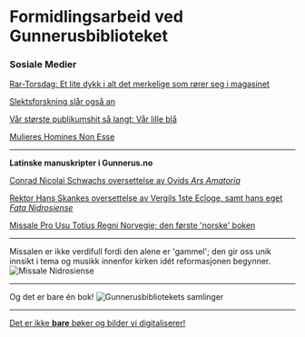 # Formidlingsarbeid ved Gunnerusbiblioteket

### Sosiale Medier
[Rar-Torsdag: Et lite dykk i alt det merkelige som rører seg i magasinet](https://www.facebook.com/search/top/?q=rar-torsdag)

[Slektsforskning slår også an](https://www.facebook.com/NTNUUB2/photos/a.477956648923361/1418040788248271/?type=3&theater)

[Vår største publikumshit så langt: Vår lille blå](https://www.facebook.com/NTNUUB2/photos/pcb.1401157509936599/1401156983269985/?type=3&__tn__=HH-R&eid=ARAds3tlpLHBXn9e00QMl4WZJDAmGWO-20bAADHghMarGhaoi-0q7M3S00YeXnQrexdzDTxUrkkrWqZo&__xts__%5B0%5D=68.ARAzCXRlCdj-YfrwZAcmc5XtxWi0yOpXa7HEckzI3ZfCfllCHsxwA6RQJ28gOhe61dX6rYHHBT8tygCkwM8ZJDaFDQKimsrQ5vb_iX6AOEInvRwDkwogqCLBYVUUEFpOZRwiTPweoYcuvr0hHjmNoiAnuNcVHNLDpsllbI_SQSPaLh-wNqiM51APrOuKM__KnzpyDuKrWNrXIz4WuNLxxtfFVbya5SgkgBVT5Zwxdd-bCoG16BWkeqHMTBgSkFGXdeQ48MFdtQZvsgg0xTSN-Xkd7GmTiIy951dcPTDbe_OBrR2hPu4PruWaC5Osy6yJ60QO9I4seEq52wFxrZZPbim4hg)

[Mulieres Homines Non Esse](https://www.facebook.com/NTNUUB2/photos/a.477956648923361/1374122359306781/?type=3&eid=ARDVUvluk8KYypNQPPWWWRWZZvAUTbHZI4EgXqZvHyVn_9nfk8lqPgpRAosEyBglIvbI_rpDfKklBQf1&__xts__%5B0%5D=68.ARCeZyRR0pDatniHXD3OwNvr_-AVgPnyuLon2F_FHGjJZtBloEIC8xEMNobIKgMh4HQOfEnS72mLDEKiuNoLtyF1RHZUd-8lWrQSgaiWiAxnLn8n0hfEz59QxS7MYm-1rF7STSCEcqtt_2lljDSkLihc04As6Xy8yQ1IhfGL_IeFKW14nde8Xln3Y8ExuQfrnYTj_P3P85g_44assLG9VF5fssNvbUf7sOkY5sMOhehk7pwDo7aCDdgApQWBE_L6QNRoq6b9BRMF9t35r7ZKfdFbJJ61QGf4QRs2dkyUgkTm9JLJZNcCdBOIWyoZnx4uOZY2VzJsd_1uZshomlS5_D6sIQ&__tn__=EHH-R)

***

**Latinske manuskripter i Gunnerus.no**

[Conrad Nicolai Schwachs oversettelse av Ovids *Ars Amatoria*](https://ntnu.tind.io/universalviewer/app.html?isHomeDomain=true&isOnlyInstance=true&manifestUri=%2Frecord%2F121256%2Fmanifest&embedScriptUri=https://ntnu.tind.io/universalviewer/lib/embed.js&embedDomain=ntnu.tind.io&domain=ntnu.tind.io&isLightbox=false&locale=en-GB&config=/universalviewer/uvconfig.json&s=0&cv=0&r=0&xdm_e=https%3A%2F%2Fntnu.tind.io%2Frecord%2F121256&xdm_c=default111&xdm_p=4)

[Rektor Hans Skankes oversettelse av Vergils 1ste Ecloge, samt hans eget *Fata Nidrosiense*](https://ntnu.tind.io/universalviewer/app.html?isHomeDomain=true&isOnlyInstance=true&manifestUri=%2Frecord%2F121931%2Fmanifest&embedScriptUri=https://ntnu.tind.io/universalviewer/lib/embed.js&embedDomain=ntnu.tind.io&domain=ntnu.tind.io&isLightbox=false&locale=en-GB&config=/universalviewer/uvconfig.json&s=0&cv=0&r=0&xdm_e=https%3A%2F%2Fntnu.tind.io%2Frecord%2F121931&xdm_c=default3239&xdm_p=4)

[Missale Pro Usu Totius Regni Norvegie; den første 'norske' boken](https://ntnu.tind.io/universalviewer/app.html?isHomeDomain=true&isOnlyInstance=true&manifestUri=%2Frecord%2F138625%2Fmanifest&embedScriptUri=https://ntnu.tind.io/universalviewer/lib/embed.js&embedDomain=ntnu.tind.io&domain=ntnu.tind.io&isLightbox=false&locale=en-GB&config=/universalviewer/uvconfig.json&s=0&cv=0&r=0&xdm_e=https%3A%2F%2Fntnu.tind.io%2Frecord%2F138625&xdm_c=default9004&xdm_p=4)

***
Missalen er ikke verdifull fordi den alene er 'gammel'; den gir oss unik innsikt i tema og musikk innenfor kirken idét reformasjonen begynner.
![Missale Nidrosiense](https://www.ntnu.no/documents/10599/1265314104/missale.jpg/169474ae-ed2b-4214-9587-d328d66fdffa?t=1441180842545)

***
Og det er bare én bok!
![Gunnerusbibliotekets samlinger](https://upload.wikimedia.org/wikipedia/commons/4/41/NTNU_UB_Knudtzon-salen_1.jpg)

***

[Det er ikke **bare** bøker og bilder vi digitaliserer!](https://sketchfab.com/models/782adf7cd7624947ad0234bb2dd508cb)
